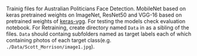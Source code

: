 Trainig files for Australian Politicians Face Detection. MobileNet based on keras pretrained weights on ImageNet, ResNet50 and VGG-16 based on pretrained weights of [keras-vgg](https://github.com/rcmalli/keras-vggface). 
For testing the models check evaluation notebook. For Retraining, create directory named `Data` in as a sibling of the files. `Data` should containg subfolders named as target labels each of which containing photos of each target class(e.g. `./Data/Scott_Morrison/image1.jpg`).


